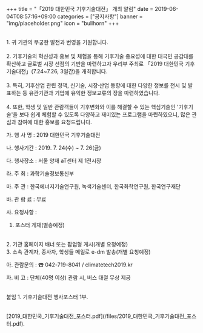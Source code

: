 +++
title = "「2019 대한민국 기후기술대전」 개최 알림"
date = 2019-06-04T08:57:16+09:00
categories = ["공지사항"]
banner = "img/placeholder.png"
icon = "bullhorn"
+++
<!--more-->
<br>
1. 귀 기관의 무궁한 발전과 번영을 기원합니다.
<br>
<br>
2. 기후기술의 혁신성과 홍보 및 체험을 통해 기후기술 중요성에 대한 대국민 공감대를 확산하고 글로벌 시장 선점의 기반을 마련하고자 우리부 주최로 「2019 대한민국 기후기술대전」(7.24~7.26, 3일간)을 개최합니다.
<br>
<br>
3. 특히, 기후산업 관련 정책, 신기술, 시장·산업 동향에 대한 다양한 정보를 전시 및 발표하는 등 유관기관과 기업에 유익한 정보교류의 장을 마련하였습니다.
<br>
<br>
4. 또한, 학생 및 일반 관람객들이 기후변화와 이를 해결할 수 있는 핵심기술인 '기후기술'을 보다 쉽게 체험할 수 있도록 다양하고 재미있는 프로그램을 마련하였으니, 많은 관심과 참여에 대한 홍보를 요청드립니다.


가. 행 사 명 : 2019 대한민국 기후기술대전

나. 행사기간 : 2019. 7. 24(수) ~ 7. 26(금)

다. 행사장소 : 서울 양재 aT센터 제 1전시장

라. 주 최 : 과학기술정보통신부

마. 주 관 : 한국에너지기술연구원, 녹색기술센터, 한국화학연구원, 한국연구재단

바. 관 람 료 : 무료

사. 요청사항 :
<br>
1. 포스터 게재(별송예정)
<br>
2. 기관 홈페이지 배너 또는 팝업형 게시(개별 요청예정)
<br>
3. 소속 관계자, 종사자, 학생들 메일로 e-dm 발송(개별 요청예정)

아. 관람문의 : ☎ 042-719-8041 / climatetech2019.kr

자. 비 고 : 단체(40명 이상) 관람 시, 버스 대절 무상 제공
<br>
<br>


붙임 1. 기후기술대전 행사포스터 1부.



<br>
[2019_대한민국_기후기술대전_포스터.pdf](/files/2019_대한민국_기후기술대전_포스터.pdf).
<br>
